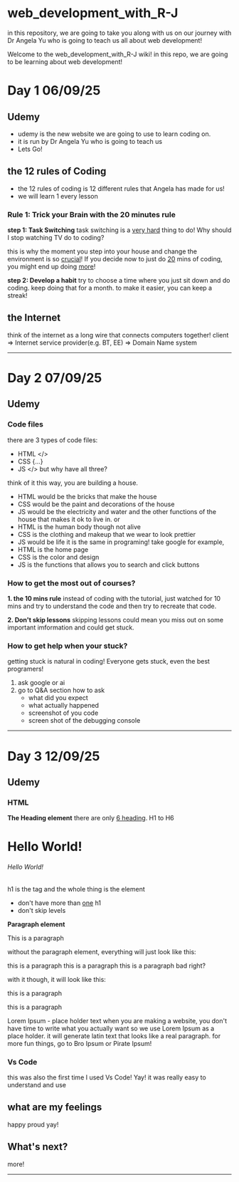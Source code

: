 # web_development_with_R-J
in this repository, we are going to take you along with us on our journey with Dr Angela Yu who is going to teach us all about web development!


Welcome to the web_development_with_R-J wiki!
in this repo, we are going to be learning about web development!

# Day 1 06/09/25

## Udemy
- udemy is the new website we are going to use to learn coding on. 
- it is run by Dr Angela Yu who is going to teach us
- Lets Go!

## the 12 rules of Coding
- the 12 rules of coding is 12 different rules that Angela has made for us!
- we will learn 1 every lesson

### Rule 1: Trick your Brain with the 20 minutes rule

**step 1: Task Switching**
task switching is a <ins>very hard</ins> thing to do! Why should I stop watching TV do to coding?

this is why the moment you step into your house and change the environment is so <ins>crucial</ins>! If you decide now to just do <ins>20</ins> mins of coding, you might end up doing <ins>more</ins>!

**step 2: Develop a habit**
try to choose a time where you just sit down and do coding. keep doing that for a month. to make it easier, you can keep a streak!

## the Internet
think of the internet as a long wire that connects computers together!
client => Internet service provider(e.g. BT, EE) => Domain Name system

---

# Day 2 07/09/25

## Udemy

### Code files

there are 3 types of code files:
- HTML </>
- CSS {...}
- JS </>
but why have all three? 

think of it this way, you are building a house.
- HTML would be the bricks that make the house
- CSS would be the paint and decorations of the house
- JS would be the electricity and water and the other functions of the house that makes it ok to live in.
or
- HTML is the human body though not alive
- CSS is the clothing and makeup that we wear to look prettier
- JS would be life
it is the same in programing! take google for example,
- HTML is the home page
- CSS is the color and design
- JS is the functions that allows you to search and click buttons

### How to get the most out of courses?

**1. the 10 mins rule**
instead of coding with the tutorial, just watched for 10 mins and try to understand the code and then try to recreate that code.

**2. Don't skip lessons**
skipping lessons could mean you miss out on some important imformation and could get stuck.

### How to get help when your stuck?
getting stuck is natural in coding! Everyone gets stuck, even the best programers! 

1. ask google or ai
2. go to Q&A section
   how to ask
      - what did you expect
      - what actually happened
      - screenshot of you code
      - screen shot of the debugging console

---

# Day 3 12/09/25

## Udemy

### HTML 

**The Heading element**
there are only <ins>6 heading</ins>. H1 to H6

<h1>Hello World!</h1>
<h6>Hello World!</h6>

h1 is the tag and the whole thing is the element
- don't have more than <ins>one</ins> h1
- don't skip levels

**Paragraph element**
<p> This is a paragraph </p>

without the paragraph element, everything will just look like this:

this is a paragraph this is a paragraph this is a paragraph
bad right?

with it though, it will look like this:

this is a paragraph

this is a paragraph

Lorem Ipsum - place holder text
when you are making a website, you don't have time to write what you actually want so we use Lorem Ipsum as a place holder. it will generate latin text that looks like a real paragraph. for more fun things, go to Bro Ipsum or Pirate Ipsum!

### Vs Code
this was also the first time I used Vs Code! Yay! it was really easy to understand and use

## what are my feelings
happy
proud
yay!

## What's next?
more!

---
